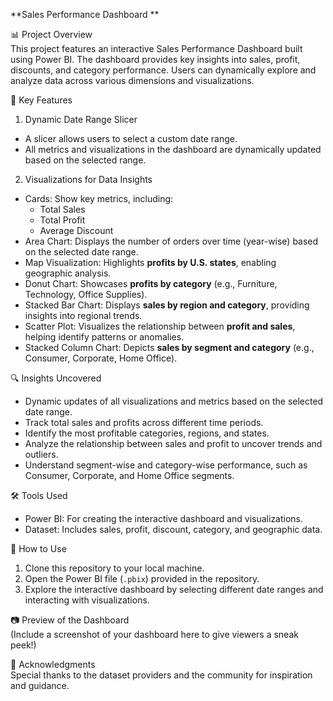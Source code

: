 **Sales Performance Dashboard ** 

📊 Project Overview  
This project features an interactive Sales Performance Dashboard built using Power BI. The dashboard provides key insights into sales, profit, discounts, and category performance. Users can dynamically explore and analyze data across various dimensions and visualizations.  

📌 Key Features  

1. Dynamic Date Range Slicer 
- A slicer allows users to select a custom date range.  
- All metrics and visualizations in the dashboard are dynamically updated based on the selected range.  

2. Visualizations for Data Insights  
- Cards: Show key metrics, including:  
  - Total Sales  
  - Total Profit
  - Average Discount  
- Area Chart: Displays the number of orders over time (year-wise) based on the selected date range.  
- Map Visualization: Highlights **profits by U.S. states**, enabling geographic analysis.  
- Donut Chart: Showcases **profits by category** (e.g., Furniture, Technology, Office Supplies).  
- Stacked Bar Chart: Displays **sales by region and category**, providing insights into regional trends.  
- Scatter Plot: Visualizes the relationship between **profit and sales**, helping identify patterns or anomalies.  
- Stacked Column Chart: Depicts **sales by segment and category** (e.g., Consumer, Corporate, Home Office).  

 🔍 Insights Uncovered  
- Dynamic updates of all visualizations and metrics based on the selected date range.  
- Track total sales and profits across different time periods.  
- Identify the most profitable categories, regions, and states.  
- Analyze the relationship between sales and profit to uncover trends and outliers.  
- Understand segment-wise and category-wise performance, such as Consumer, Corporate, and Home Office segments.  

 🛠️ Tools Used  
- Power BI: For creating the interactive dashboard and visualizations.  
- Dataset: Includes sales, profit, discount, category, and geographic data.  

🚀 How to Use  
1. Clone this repository to your local machine.  
2. Open the Power BI file (`.pbix`) provided in the repository.  
3. Explore the interactive dashboard by selecting different date ranges and interacting with visualizations.  

📷 Preview of the Dashboard  
(Include a screenshot of your dashboard here to give viewers a sneak peek!)  

🌟 Acknowledgments  
Special thanks to the dataset providers and the community for inspiration and guidance.  
